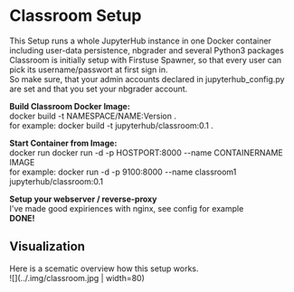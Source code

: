# Classroom Setup
This Setup runs a whole JupyterHub instance in one Docker container including user-data persistence, nbgrader and several Python3 packages  
Classroom is initially setup with Firstuse Spawner, so that every user can pick its username/passwort at first sign in.  
So make sure, that your admin accounts declared in jupyterhub_config.py are set and that you set your nbgrader account.  

**Build Classroom Docker Image:**  
docker build -t NAMESPACE/NAME:Version .  
for example: docker build -t jupyterhub/classroom:0.1 .  

**Start Container from Image:**  
docker run docker run -d -p HOSTPORT:8000 --name CONTAINERNAME IMAGE  
for example: docker run -d -p 9100:8000 --name classroom1 jupyterhub/classroom:0.1  

**Setup your webserver / reverse-proxy**  
I've made good expiriences with nginx, see config for example  
**DONE!** 
## Visualization
Here is a scematic overview how this setup works.  
![](../.img/classroom.jpg | width=80)
